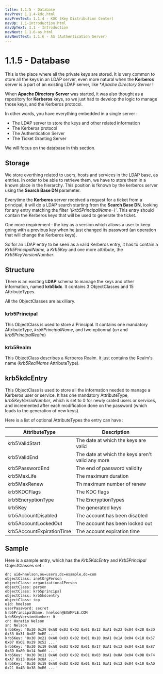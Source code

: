 ```yaml
---
title: 1.1.5 - Database
navPrev: 1.1.4-kdc.html
navPrevText: 1.1.4 - KDC (Key Distribution Center)
navUp: 1.1-introduction.html
navUpText: 1.1 - Introduction
navNext: 1.1.6-as.html
navNextText: 1.1.6 - AS (Authentication Server)
---
```


# 1.1.5 - Database

This is the place where all the private keys are stored. It is very common to store all the keys in an LDAP server, even more natural when the **Kerberos** server is a part of an existing LDAP server, like **Apache Directory Server* !

When **Apache Directory Server** was started, it was also thought as a repository for **Kerberos** keys, so we just had to develop the logic to manage those keys, and the Kerberos protocol. 

In other words, you have everything embedded in a single server :
* The LDAP server to store the keys and other related information
* The Kerberos protocol
* The Authentication Server
* The Ticket Granting Server

We will focus on the database in this section.

## Storage

We store everthing related to users, hosts and services in the LDAP base, as entries. In order to be able to retrieve them, we have to store them in a known place in the hierarchy. This position is fknown by the kerberos server using the 
**Search Base DN** parameter.

Everytime the **Kerberos** server received a request for a ticket from a principal, it will do a LDAP search starting from the **Search Base DN**, looking for any entry matching the filter _'(krb5PrincipalName=<the principal>)'_. This entry should contain the Kerberos keys that will be used to generate the ticket.

One more requirement : the key as a version which allows a user to keep going with a previous key when he just changed its password (an operation that will change the Kerberos keys). 

So for an LDAP entry to be seen as a valid Kerberos entry, it has to contain a _Krb5PrincipalName_, a _Krb5Key_ and one more attribute, the _Krb5KeyVersionNumber_.


## Structure

There is an existing **LDAP** schema to manage the keys and other information, named **krb5kdc**. It contains 3 ObjectClasses and 15 AttributeTypes.

All the ObjectClasses are auxilliary.

### krb5Principal

This ObjectClass is used to store a Principal. It contains one mandatory AttributeType, _krb5PrincipalName_, and two optionnal (_cn_ and _krb5PrincipalRealm_)

### krb5Realm

This ObjectClass describes a Kerberos Realm. It just contains the Realm's name (_krb5RealName_ AttributeType).

## krb5kdcEntry

This ObjectClass is used to store all the information needed to manage a Kerberos user or service. It has one mandatory AttributeType, _krb5KeyVersioNumber_, which is set to 0 for newly crated users or services, and incremented after each modification done on the password (which leads to the generation of new keys).

Here is a list of optional AttributeTypes the entry can have :

| AttributeType | Description |
|---|---|
| krb5ValidStart | The date at which the keys are valid |
| krb5ValidEnd | The date at which the keys aren't valid any more |
| krb5PasswordEnd | The end of password validity |
| krb5MaxLife | The maximum duration |
| krb5MaxRenew | Th maximum number of renew |
| krb5KDCFlags | The KDC flags |
| krb5EncryptionType | The EncryptionTypes |
| krb5Key | The generated keys |
| krb5AccountDisabled | The account has been disabled |
| krb5AccountLockedOut | The account has been locked out |
| krb5AccountExpirationTime | The account expiration time |

## Sample

Here is a sample entry, which has the _Krb5KdcEntry_ and  _Krb5Principal_ ObjectClasses set :


    
    dn: uid=hnelson,ou=users,dc=example,dc=com
    objectClass: inetOrgPerson
    objectClass: organizationalPerson
    objectClass: person
    objectClass: krb5principal
    objectClass: krb5kdcentry
    objectClass: top
    uid: hnelson
    userPassword: secret
    krb5PrincipalName: hnelson@EXAMPLE.COM
    krb5KeyVersionNumber: 0
    cn: Horatio Nelson
    sn: Nelson
    krb5Key: '0x30 0x29 0xA0 0x03 0x02 0x01 0x12 0xA1 0x22 0x04 0x20 0x3D 0x33 0x31 0x8F 0xBE ...'
    krb5Key: '0x30 0x21 0xA0 0x03 0x02 0x01 0x10 0xA1 0x1A 0x04 0x18 0x57 0x07 0xCE 0x29 0x52 ...'
    krb5Key: '0x30 0x19 0xA0 0x03 0x02 0x01 0x17 0xA1 0x12 0x04 0x10 0x87 0x8D 0x80 0x14 0x60 ...'
    krb5Key: '0x30 0x11 0xA0 0x03 0x02 0x01 0x03 0xA1 0x0A 0x04 0x08 0xF4 0xA7 0x13 0x64 0x8A ...'
    krb5Key: '0x30 0x19 0xA0 0x03 0x02 0x01 0x11 0xA1 0x12 0x04 0x10 0xAD 0x21 0x4B 0x38 0xB6 ...'



